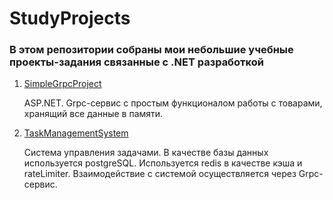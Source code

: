 # StudyProjects

### В этом репозитории собраны мои небольшие учебные проекты-задания связанные с .NET разработкой

1. [SimpleGrpcProject](./SimpleGrpcProject/README.md)

   ASP.NET. Grpc-сервис с простым функционалом работы с товарами, хранящий все данные в памяти.

   
2. [TaskManagementSystem](./TaskManagementSystem/README.md)
   
   Система управления задачами. В качестве базы данных используется postgreSQL. Используется redis в качестве кэша и rateLimiter. Взаимодействие с системой осуществляется через Grpc-сервис.
